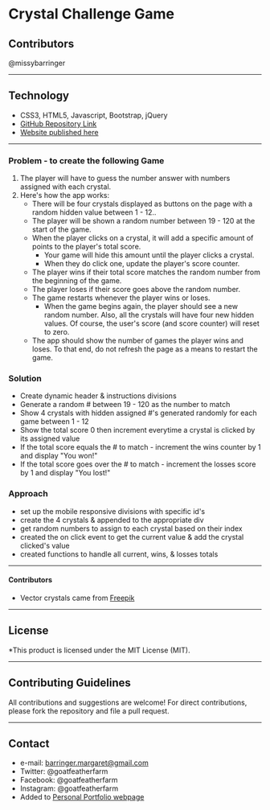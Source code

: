 # Crystal Challenge Game

## Contributors
@missybarringer
____________________________________
## Technology
* CSS3, HTML5, Javascript, Bootstrap, jQuery
* [GitHub Repository Link](https://github.com/missybarringer/unit-4-game.git)
* [Website published here](https://missybarringer.github.io/unit-4-game/)
____________________________________
### Problem - to create the following Game

1. The player will have to guess the number answer with numbers assigned with each crystal. 
2. Here's how the app works:
   * There will be four crystals displayed as buttons on the page with a random hidden value between 1 - 12..
   * The player will be shown a random number between 19 - 120 at the start of the game.
   * When the player clicks on a crystal, it will add a specific amount of points to the player's total score. 
     * Your game will hide this amount until the player clicks a crystal.
     * When they do click one, update the player's score counter.
   * The player wins if their total score matches the random number from the beginning of the game.
   * The player loses if their score goes above the random number.
   * The game restarts whenever the player wins or loses.
     * When the game begins again, the player should see a new random number. Also, all the crystals will have four new hidden values. Of course, the user's score (and score counter) will reset to zero.
   * The app should show the number of games the player wins and loses. To that end, do not refresh the page as a means to restart the game.

### Solution

* Create dynamic header & instructions divisions
* Generate a random # between 19 - 120 as the number to match
* Show 4 crystals with hidden assigned #'s generated randomly for each game between 1 - 12
* Show the total score 0 then increment everytime a crystal is clicked by its assigned value
* If the total score equals the # to match - increment the wins counter by 1 and display "You won!"
* If the total score goes over the # to match - increment the losses score by 1 and display "You lost!"

### Approach

* set up the mobile responsive divisions with specific id's
* create the 4 crystals & appended to the appropriate div
* get random numbers to assign to each crystal based on their index
* created the on click event to get the current value & add the crystal clicked's value
* created functions to handle all current, wins, & losses totals
____________________________________
#### Contributors
* Vector crystals came from [Freepik](https://www.freepik.com/)
____________________________________
## License
*This product is licensed under the MIT License (MIT).
____________________________________
## Contributing Guidelines
All contributions and suggestions are welcome!
For direct contributions, please fork the repository and file a pull request.
____________________________________
## Contact
* e-mail: barringer.margaret@gmail.com
* Twitter: @goatfeatherfarm
* Facebook: @goatfeatherfarm
* Instagram: @goatfeatherfarm
* Added to [Personal Portfolio webpage](https://missybarringer.github.io/)

